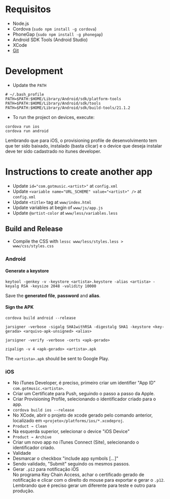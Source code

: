 # Requisitos

* Node.js
* Cordova (`sudo npm install -g cordova`)
* PhoneGap (`sudo npm install -g phonegap`)
* Android SDK Tools (Android Studio)
* XCode
* [Git](http://git-scm.com/book/en/v2/Getting-Started-Installing-Git)


# Development

* Update the `PATH`
```
# ~/.bash_profile
PATH=$PATH:$HOME/Library/Android/sdk/platform-tools
PATH=$PATH:$HOME/Library/Android/sdk/tools
PATH=$PATH:$HOME/Library/Android/sdk/build-tools/21.1.2
```

* To run the project on devices, execute:
```
cordova run ios
cordova run android
```

Lembrando que para iOS, o provisioning profile de desenvolvimento tem que ter sido baixado, instalado (basta clicar) e o device que deseja instalar deve ter sido cadastrado no itunes developer.

# Instructions to create another app

* Update `id="com.gotmusic.<artist>"` at `config.xml`
* Update `<variable name="URL_SCHEME" value="<artist>" />` at `config.xml`
* Update `<title>` tag at `www/index.html`
* Update variables at begin of `www/js/app.js`
* Update `@artist-color` at `www/less/variables.less`


## Build and Release

* Compile the CSS with `lessc www/less/styles.less > www/css/styles.css`


### Android

#### Generate a keystore  

    keytool -genkey -v -keystore <artista>.keystore -alias <artista> -keyalg RSA -keysize 2048 -validity 10000

Save the __generated file__, __password__ and __alias__.

#### Sign the APK

    cordova build android --release
    
    jarsigner -verbose -sigalg SHA1withRSA -digestalg SHA1 -keystore <key-gerada> <arquivo-apk-unsigned> <alias>

    jarsigner -verify -verbose -certs <apk-gerado>
    
    zipalign -v 4 <apk-gerado> <artista>.apk

The `<artista>.apk` should be sent to Google Play.


### iOS

* No iTunes Developer, é preciso, primeiro criar um identifier "App ID" `com.gotmusic.<artista>`.
* Criar um Certificate para Push, seguindo o passo a passo da Apple.
* Criar Provisioning Profile, selecionando o identificador criado para o app.
* `cordova build ios --release`
* No XCode, abrir o projeto de xcode gerado pelo comando anterior, localizado em `<projeto>/platforms/ios/*.xcodeproj`.
* `Product → Clean`
* Na esquerda superior, selecionar o device "iOS Device"
* `Product → Archive`
* Criar um novo app no iTunes Connect (Site), selecionando o identificador criado.
* Validade
* Desmarcar o checkbox "include app symbols [...]"
* Sendo validado, "Submit" seguindo os mesmos passos.
* Gerar `.p12` para notificação iOS  
    No programa Key Chain Access, achar o certificado gerado de notificação e clicar com o direito do mouse para exportar e gerar o `.p12`. Lembrando que é preciso gerar um diferente para teste e outro para produção.
